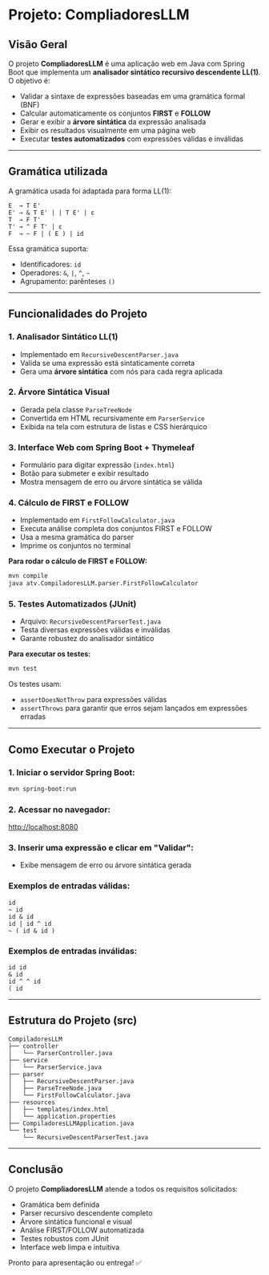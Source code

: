 # Projeto: CompliadoresLLM

## Visão Geral
O projeto **CompliadoresLLM** é uma aplicação web em Java com Spring Boot que implementa um **analisador sintático recursivo descendente LL(1)**. O objetivo é:

- Validar a sintaxe de expressões baseadas em uma gramática formal (BNF)
- Calcular automaticamente os conjuntos **FIRST** e **FOLLOW**
- Gerar e exibir a **árvore sintática** da expressão analisada
- Exibir os resultados visualmente em uma página web
- Executar **testes automatizados** com expressões válidas e inválidas

---

## Gramática utilizada

A gramática usada foi adaptada para forma LL(1):

```
E  → T E'
E' → & T E' | | T E' | ε
T  → F T'
T' → ^ F T' | ε
F  → ~ F | ( E ) | id
```

Essa gramática suporta:
- Identificadores: `id`
- Operadores: `&`, `|`, `^`, `~`
- Agrupamento: parênteses `()`

---

## Funcionalidades do Projeto

### 1. **Analisador Sintático LL(1)**
- Implementado em `RecursiveDescentParser.java`
- Valida se uma expressão está sintaticamente correta
- Gera uma **árvore sintática** com nós para cada regra aplicada

### 2. **Árvore Sintática Visual**
- Gerada pela classe `ParseTreeNode`
- Convertida em HTML recursivamente em `ParserService`
- Exibida na tela com estrutura de listas e CSS hierárquico

### 3. **Interface Web com Spring Boot + Thymeleaf**
- Formulário para digitar expressão (`index.html`)
- Botão para submeter e exibir resultado
- Mostra mensagem de erro ou árvore sintática se válida

### 4. **Cálculo de FIRST e FOLLOW**
- Implementado em `FirstFollowCalculator.java`
- Executa análise completa dos conjuntos FIRST e FOLLOW
- Usa a mesma gramática do parser
- Imprime os conjuntos no terminal

**Para rodar o cálculo de FIRST e FOLLOW:**
```bash
mvn compile
java atv.CompiladoresLLM.parser.FirstFollowCalculator
```

### 5. **Testes Automatizados (JUnit)**
- Arquivo: `RecursiveDescentParserTest.java`
- Testa diversas expressões válidas e inválidas
- Garante robustez do analisador sintático

**Para executar os testes:**
```bash
mvn test
```

Os testes usam:
- `assertDoesNotThrow` para expressões válidas
- `assertThrows` para garantir que erros sejam lançados em expressões erradas

---

## Como Executar o Projeto

### 1. Iniciar o servidor Spring Boot:
```bash
mvn spring-boot:run
```

### 2. Acessar no navegador:
[http://localhost:8080](http://localhost:8080)

### 3. Inserir uma expressão e clicar em "Validar":
- Exibe mensagem de erro ou árvore sintática gerada

### Exemplos de entradas válidas:
```
id
~ id
id & id
id | id ^ id
~ ( id & id )
```

### Exemplos de entradas inválidas:
```
id id
& id
id ^ ^ id
( id
```

---

## Estrutura do Projeto (src)

```
CompiladoresLLM
├── controller
│   └── ParserController.java
├── service
│   └── ParserService.java
├── parser
│   ├── RecursiveDescentParser.java
│   ├── ParseTreeNode.java
│   └── FirstFollowCalculator.java
├── resources
│   ├── templates/index.html
│   └── application.properties
├── CompiladoresLLMApplication.java
└── test
    └── RecursiveDescentParserTest.java
```

---

## Conclusão
O projeto **CompliadoresLLM** atende a todos os requisitos solicitados:

- Gramática bem definida
- Parser recursivo descendente completo
- Árvore sintática funcional e visual
- Análise FIRST/FOLLOW automatizada
- Testes robustos com JUnit
- Interface web limpa e intuitiva

Pronto para apresentação ou entrega! ✅

